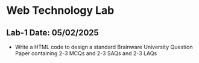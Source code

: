 # Web Technology Lab

## Lab-1 Date: 05/02/2025
- Write a HTML code to design a standard Brainware University Question Paper containing 2-3 MCQs and 2-3 SAQs and 2-3  LAQs
